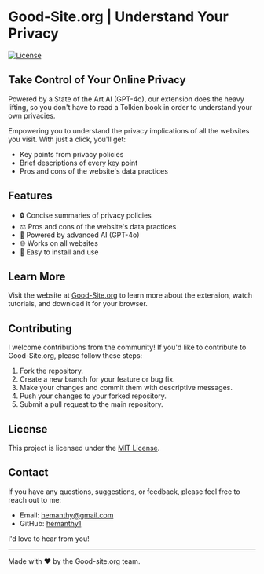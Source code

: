 # Good-Site.org | Understand Your Privacy

[![License](https://img.shields.io/badge/license-MIT-blue.svg)](LICENSE)

## Take Control of Your Online Privacy

Powered by a State of the Art AI (GPT-4o), our extension does the heavy lifting, so you don't have to read a Tolkien book in order to understand your own privacies.

Empowering you to understand the privacy implications of all the websites you visit. With just a click, you'll get:

- Key points from privacy policies
- Brief descriptions of every key point
- Pros and cons of the website's data practices

## Features

- 🔒 Concise summaries of privacy policies
- ⚖️ Pros and cons of the website's data practices
- 🚀 Powered by advanced AI (GPT-4o)
- 🌐 Works on all websites
- 🧩 Easy to install and use

## Learn More

Visit the website at [Good-Site.org](https://www.good-site.org) to learn more about the extension, watch tutorials, and download it for your browser.

## Contributing

I welcome contributions from the community! If you'd like to contribute to Good-Site.org, please follow these steps:

1. Fork the repository.
2. Create a new branch for your feature or bug fix.
3. Make your changes and commit them with descriptive messages.
4. Push your changes to your forked repository.
5. Submit a pull request to the main repository.

## License

This project is licensed under the [MIT License](LICENSE).

## Contact

If you have any questions, suggestions, or feedback, please feel free to reach out to me:

- Email: hemanthy@gmail.com
- GitHub: [hemanthy1](https://github.com/hemanthy1)

I'd love to hear from you!

---

Made with ❤️ by the Good-site.org team.
